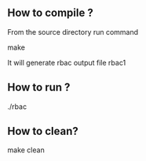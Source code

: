 ## How to compile ?
From the source directory run command

make

It will generate rbac output file rbac1

## How to run ?

./rbac

## How to clean?
make clean
